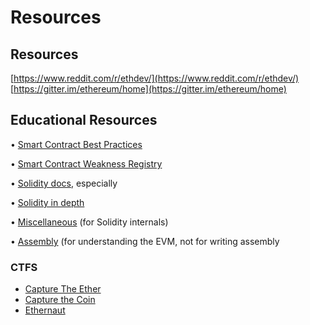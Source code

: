 # Resources

## Resources

[https://www.reddit.com/r/ethdev/](https://www.reddit.com/r/ethdev/)  
[https://gitter.im/ethereum/home](https://gitter.im/ethereum/home)

## Educational Resources

• [Smart Contract Best Practices](https://consensys.github.io/smart-contract-best-practices/)

• [Smart Contract Weakness Registry](https://smartcontractsecurity.github.io/SWC-registry/)

• [Solidity docs](https://solidity.readthedocs.io/), especially

• [Solidity in depth](https://solidity.readthedocs.io/en/v0.5.11/solidity-in-depth.html)

• [Miscellaneous](https://solidity.readthedocs.io/en/v0.5.11/miscellaneous.html) \(for Solidity internals\)

• [Assembly](https://solidity.readthedocs.io/en/v0.5.11/assembly.html) \(for understanding the EVM, not for writing assembly

### CTFS

* [Capture The Ether](https://capturetheether.com/)
* [Capture the Coin](https://capturethecoin.org/)
* [Ethernaut](https://ethernaut.openzeppelin.com/)


